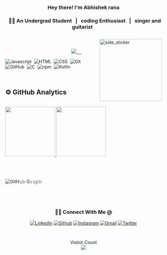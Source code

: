 
 

### <p align="center"> Hey there! I'm Abhishek rana </p>

### <p align="center"> &nbsp; 👨‍🎓 An Undergrad Student &nbsp; | &nbsp; coding Enthusiast &nbsp; | &nbsp; singer and guitarist &nbsp;  </p>

##

<img align="right" width=200px height=200px alt="side_sticker" src="https://media.giphy.com/media/TEnXkcsHrP4YedChhA/giphy.gif" />

<br/>

<p align="center"> &nbsp; &nbsp; &nbsp; &nbsp; &nbsp; &nbsp; &nbsp; &nbsp; &nbsp; &nbsp; &nbsp; &nbsp; &nbsp; &nbsp; &nbsp; &nbsp; &nbsp; &nbsp; &nbsp; &nbsp; <a href="https://github.com/abhishekrana2003"><img src="https://img.shields.io/github/followers/abhishekrana2003?color=%234CC61E&label=GitHub%20Followers%20%3A"/> &nbsp; &nbsp; <a 
<br/>


<br/>

![Javascript](https://img.shields.io/badge/-Javascript-05122A?style=flat&logo=Javascript&logoColor=FFA518)&nbsp;
![HTML](https://img.shields.io/badge/-HTML-05122A?style=flat&logo=HTML5)&nbsp;
![CSS](https://img.shields.io/badge/-CSS-05122A?style=flat&logo=CSS3&logoColor=1572B6)&nbsp;
![Git](https://img.shields.io/badge/-Git-05122A?style=flat&logo=git)&nbsp;
![GitHub](https://img.shields.io/badge/-GitHub-05122A?style=flat&logo=github)&nbsp;
![C](https://img.shields.io/badge/-C-05122A?style=flat&logo=C&logoColor=A8B9CC)&nbsp;
![npm](https://img.shields.io/badge/-npm-05122A?style=flat&logo=npm)&nbsp;
![Kotlin](https://img.shields.io/badge/-Kotlin-05122A?style=flat&logo=Kotlin)&nbsp;

<br/>

<h2>⚙️ GitHub Analytics</h2>

<br/>
       
<a href="https://github.com/abhishekrana2003">
  
<img height="160em" src="https://github-readme-stats.vercel.app/api?username=abhishekrana2003&count_private=true&show_icons=true&&theme=chartreuse-dark&include_all_commits=true" />
  <img height="160em" src="https://github-readme-streak-stats.herokuapp.com?user=abhishekrana2003&theme=chartreuse-dark">
  
</a>

<br/>

#

<br/>

![GitH𝚞𝚋 G𝚛𝚊𝚙𝚑](https://activity-graph.herokuapp.com/graph?username=abhishekrana2003&theme=react-dark&hide_border=true&area=true)

#

<br/>

<div align="center">
<h3> 🤝🏻 Connect With Me @ </h3>

[![LinkedIn](https://img.shields.io/badge/LinkedIn-black?style=flat-square&logo=Linkedin)](https://www.linkedin.com/in/abhishek-rana-130003203/)
[![Github](https://img.shields.io/badge/GitHub-black?style=flat-square&logo=GitHub)](https://github.com/abhishekrana2003)
[![Instagram](https://img.shields.io/badge/Instagram-black?style=flat-square&logo=Instagram)](https://www.instagram.com/abhishekrana2003/)
[![Gmail](https://img.shields.io/badge/Gmail-black?style=flat-square&logo=Gmail)](mailto:rana.abhi2003@gmail.com)
[![Twitter](https://img.shields.io/badge/Twitter-black?style=flat-square&logo=Twitter)](https://twitter.com/Abhishe37280501)

</div>

<br/>

<p align="center"> 
  Visitor Count
  
  </br>
  <img src="https://profile-counter.glitch.me/abhishekrana2003/count.svg" />
</p>

